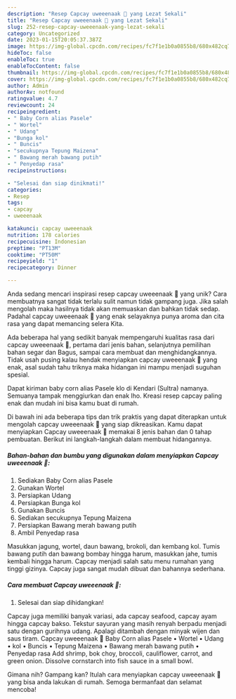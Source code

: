 ```yaml
---
description: "Resep Capcay uweeenaak 🫠 yang Lezat Sekali"
title: "Resep Capcay uweeenaak 🫠 yang Lezat Sekali"
slug: 252-resep-capcay-uweeenaak-yang-lezat-sekali
category: Uncategorized
date: 2023-01-15T20:05:37.387Z
image: https://img-global.cpcdn.com/recipes/fc7f1e1b0a0855b8/680x482cq70/capcay-uweeenaak-foto-resep-utama.jpg
hideToc: false
enableToc: true
enableTocContent: false
thumbnail: https://img-global.cpcdn.com/recipes/fc7f1e1b0a0855b8/680x482cq70/capcay-uweeenaak-foto-resep-utama.jpg
cover: https://img-global.cpcdn.com/recipes/fc7f1e1b0a0855b8/680x482cq70/capcay-uweeenaak-foto-resep-utama.jpg
author: Admin
authorAv: notfound
ratingvalue: 4.7
reviewcount: 24
recipeingredient:
- " Baby Corn alias Pasele"
- " Wortel"
- " Udang"
- "Bunga kol"
- " Buncis"
- "secukupnya Tepung Maizena"
- " Bawang merah bawang putih"
- " Penyedap rasa"
recipeinstructions:

- "Selesai dan siap dinikmati!"
categories:
- Resep
tags:
- capcay
- uweeenaak

katakunci: capcay uweeenaak 
nutrition: 178 calories
recipecuisine: Indonesian
preptime: "PT13M"
cooktime: "PT50M"
recipeyield: "1"
recipecategory: Dinner

---
```





Anda sedang mencari inspirasi resep capcay uweeenaak 🫠 yang unik? Cara membuatnya sangat tidak terlalu sulit namun tidak gampang juga. Jika salah mengolah maka hasilnya tidak akan memuaskan dan bahkan tidak sedap. Padahal capcay uweeenaak 🫠 yang enak selayaknya punya aroma dan cita rasa yang dapat memancing selera Kita.





Ada beberapa hal yang sedikit banyak mempengaruhi kualitas rasa dari capcay uweeenaak 🫠, pertama dari jenis bahan, selanjutnya pemilihan bahan segar dan Bagus, sampai cara membuat dan menghidangkannya. Tidak usah pusing kalau hendak menyiapkan capcay uweeenaak 🫠 yang enak,      asal sudah tahu triknya maka hidangan ini mampu menjadi suguhan spesial.














Dapat kiriman baby corn alias Pasele klo di Kendari (Sultra) namanya. Semuanya tampak menggiurkan dan enak lho. Kreasi resep capcay paling enak dan mudah ini bisa kamu buat di rumah.






Di bawah ini ada beberapa tips dan trik praktis yang dapat diterapkan untuk mengolah capcay uweeenaak 🫠 yang siap dikreasikan. Kamu dapat menyiapkan Capcay uweeenaak 🫠 memakai 8 jenis bahan dan 0 tahap pembuatan. Berikut ini langkah-langkah dalam membuat hidangannya.

<!--inarticleads1-->

##### Bahan-bahan dan bumbu yang digunakan dalam menyiapkan Capcay uweeenaak 🫠:

1. Sediakan  Baby Corn alias Pasele
1. Gunakan  Wortel
1. Persiapkan  Udang
1. Persiapkan Bunga kol
1. Gunakan  Buncis
1. Sediakan secukupnya Tepung Maizena
1. Persiapkan  Bawang merah bawang putih
1. Ambil  Penyedap rasa


Masukkan jagung, wortel, daun bawang, brokoli, dan kembang kol. Tumis bawang putih dan bawang bombay hingga harum, masukkan jahe, tumis kembali hingga harum. Capcay menjadi salah satu menu rumahan yang tinggi gizinya. Capcay juga sangat mudah dibuat dan bahannya sederhana. 

<!--inarticleads2-->

##### Cara membuat Capcay uweeenaak 🫠:


1. Selesai dan siap dihidangkan!

Capcay juga memiliki banyak variasi, ada capcay seafood, capcay ayam hingga capcay bakso. Tekstur sayuran yang masih renyah berpadu menjadi satu dengan gurihnya udang. Apalagi ditambah dengan minyak wijen dan saus tiram. Capcay uweeenaak 🫠 Baby Corn alias Pasele • Wortel • Udang • kol • Buncis • Tepung Maizena • Bawang merah bawang putih • Penyedap rasa Add shrimp, bok choy, broccoli, cauliflower, carrot, and green onion. Dissolve cornstarch into fish sauce in a small bowl. 

Gimana nih? Gampang kan? Itulah cara menyiapkan capcay uweeenaak 🫠 yang bisa anda lakukan di rumah. Semoga bermanfaat dan selamat mencoba!
